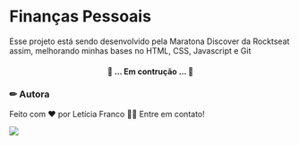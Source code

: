 # Finanças Pessoais
 Esse projeto está sendo desenvolvido pela Maratona Discover da Rocktseat assim, melhorando minhas bases no HTML, CSS, Javascript e Git
<h4 align="center"> 
🚧 ... Em contrução ... 🚧
</h4>

### ✏ Autora

Feito com ❤️ por Letícia Franco 👋🏽 Entre em contato!

 [<img src="https://img.shields.io/badge/linkedin-%230077B5.svg?&style=for-the-badge&logo=linkedin&logoColor=white" />](https://www.linkedin.com/in/leticiafrnc//) 
